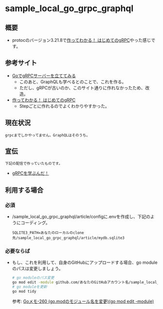 # sample_local_go_grpc_graphql
## 概要
+ protocのバージョン3.21.8で[作ってわかる！ はじめてのgRPC](https://zenn.dev/hsaki/books/golang-grpc-starting)やった感じです。
## 参考サイト
+ [GoでgRPCサーバーを立ててみる](https://zenn.dev/k88t76/books/f3892660871ab2)
	+ このあと、GraphQLも学べるとのことで、これを作る。
	+ ただし、gRPCが古いのか、このサイト通りに作れなかったため、改造。
+ [作ってわかる！ はじめてのgRPC](https://zenn.dev/hsaki/books/golang-grpc-starting)
	+ Stepごとに作れるのでよくわかりやすかった。
## 現在状況
	grpcまでしかやってません。GraphQLはそのうち。
## 宣伝
	下記の配信で作っていたものです。
+ [gRPCを学ぶんだ！](https://youtube.com/playlist?list=PL7eUTvd9iQoWKhVHa7-pAwJlcXnbUeK9u)

## 利用する場合
### 必須
+ /sample_local_go_grpc_graphql/article/configに.envを作成し、下記のようにコーディング。
	~~~bash:.env
	SQLITE3_PATH=あなたのローカルのclone先/sample_local_go_grpc_graphql/article/mydb.sqlite3
	~~~
### 必要ならば
+ もし、これを利用して、自身のGitHubにアップロードする場合、go moduleのパスは変更しましょう。
	```bash
	# go moduleのパス変更
	go mod edit -module github.com/あなたのGitHubアカウント名/sample_local_go_grpc_graphql/article
	# go moduleを更新
	go mod tidy
	```
	参考: [Goメモ-260 (go.modのモジュール名を変更)(go mod edit -module)](https://devlights.hatenablog.com/entry/2022/10/24/073000)

